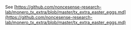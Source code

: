 See [https://github.com/noncesense-research-lab/monero_tx_extra/blob/master/tx_extra_easter_eggs.md](https://github.com/noncesense-research-lab/monero_tx_extra/blob/master/tx_extra_easter_eggs.md)
